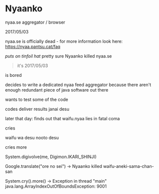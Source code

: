 # Nyaanko
nyaa.se aggregator / browser

2017/05/03

nyaa.se is officially dead - for more information look here: https://nyaa.pantsu.cat/faq

*puts on tinfoil hat* pretty sure Nyaanko killed nyaa.se

> it's 2017/05/03

is bored

decides to write a dedicated nyaa feed aggregator because there aren't enough redundant piece of java software out there

wants to test some of the code

codes deliver results janai desu

later that day: finds out that waifu.nyaa lies in fatal coma

cries

waifu wa desu nooto desu

cries more

System.digivolve(me, Digimon.IKARI_SHINJI)

Google.translate("ore no sei") -> Nyaanko killed waifu-aneki-sama-chan-san

System.cry().more() -> Exception in thread "main" java.lang.ArrayIndexOutOfBoundsException: 9001